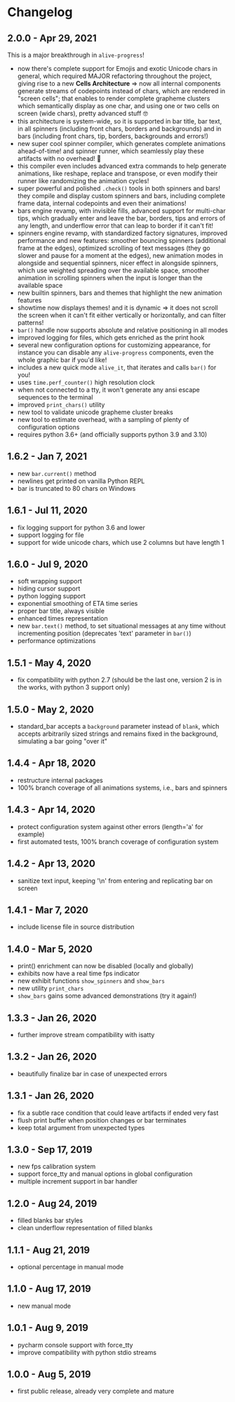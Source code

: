 # Changelog

## 2.0.0 - Apr 29, 2021
This is a major breakthrough in `alive-progress`!
- now there's complete support for Emojis and exotic Unicode chars in general, which required MAJOR refactoring throughout the project, giving rise to a new **Cells Architecture** => now all internal components generate streams of codepoints instead of chars, which are rendered in "screen cells"; that enables to render complete grapheme clusters which semantically display as one char, and using one or two cells on screen (wide chars), pretty advanced stuff 🤓
- this architecture is system-wide, so it is supported in bar title, bar text, in all spinners (including front chars, borders and backgrounds) and in bars (including front chars, tip, borders, backgrounds and errors!)
- new super cool spinner compiler, which generates complete animations ahead-of-time! and spinner runner, which seamlessly play these artifacts with no overhead! 🚀
- this compiler even includes advanced extra commands to help generate animations, like reshape, replace and transpose, or even modify their runner like randomizing the animation cycles!
- super powerful and polished `.check()` tools in both spinners and bars! they compile and display custom spinners and bars, including complete frame data, internal codepoints and even their animations!
- bars engine revamp, with invisible fills, advanced support for multi-char tips, which gradually enter and leave the bar, borders, tips and errors of any length, and underflow error that can leap to border if it can't fit!
- spinners engine revamp, with standardized factory signatures, improved performance and new features: smoother bouncing spinners (additional frame at the edges), optimized scrolling of text messages (they go slower and pause for a moment at the edges), new animation modes in alongside and sequential spinners, nicer effect in alongside spinners, which use weighted spreading over the available space, smoother animation in scrolling spinners when the input is longer than the available space
- new builtin spinners, bars and themes that highlight the new animation features
- showtime now displays themes! and it is dynamic => it does not scroll the screen when it can't fit either vertically or horizontally, and can filter patterns!
- `bar()` handle now supports absolute and relative positioning in all modes
- improved logging for files, which gets enriched as the print hook
- several new configuration options for customizing appearance, for instance you can disable any `alive-progress` components, even the whole graphic bar if you'd like!
- includes a new quick mode `alive_it`, that iterates and calls `bar()` for you!
- uses `time.perf_counter()` high resolution clock
- when not connected to a tty, it won't generate any ansi escape sequences to the terminal
- improved `print_chars()` utility
- new tool to validate unicode grapheme cluster breaks
- new tool to estimate overhead, with a sampling of plenty of configuration options
- requires python 3.6+ (and officially supports python 3.9 and 3.10)


## 1.6.2 - Jan 7, 2021
- new `bar.current()` method
- newlines get printed on vanilla Python REPL
- bar is truncated to 80 chars on Windows


## 1.6.1 - Jul 11, 2020
- fix logging support for python 3.6 and lower
- support logging for file
- support for wide unicode chars, which use 2 columns but have length 1


## 1.6.0 - Jul 9, 2020
- soft wrapping support
- hiding cursor support
- python logging support
- exponential smoothing of ETA time series
- proper bar title, always visible
- enhanced times representation
- new `bar.text()` method, to set situational messages at any time without incrementing position (deprecates 'text' parameter in `bar()`)
- performance optimizations


## 1.5.1 - May 4, 2020
- fix compatibility with python 2.7 (should be the last one, version 2 is in the works, with python 3 support only)


## 1.5.0 - May 2, 2020
- standard_bar accepts a `background` parameter instead of `blank`, which accepts arbitrarily sized strings and remains fixed in the background, simulating a bar going "over it"


## 1.4.4 - Apr 18, 2020
- restructure internal packages
- 100% branch coverage of all animations systems, i.e., bars and spinners


## 1.4.3 - Apr 14, 2020
- protect configuration system against other errors (length='a' for example)
- first automated tests, 100% branch coverage of configuration system


## 1.4.2 - Apr 13, 2020
- sanitize text input, keeping '\n' from entering and replicating bar on screen


## 1.4.1 - Mar 7, 2020
- include license file in source distribution


## 1.4.0 - Mar 5, 2020
- print() enrichment can now be disabled (locally and globally)
- exhibits now have a real time fps indicator
- new exhibit functions `show_spinners` and `show_bars`
- new utility `print_chars`
- `show_bars` gains some advanced demonstrations (try it again!)


## 1.3.3 - Jan 26, 2020
- further improve stream compatibility with isatty


## 1.3.2 - Jan 26, 2020
- beautifully finalize bar in case of unexpected errors


## 1.3.1 - Jan 26, 2020
- fix a subtle race condition that could leave artifacts if ended very fast
- flush print buffer when position changes or bar terminates
- keep total argument from unexpected types


## 1.3.0 - Sep 17, 2019
- new fps calibration system
- support force_tty and manual options in global configuration
- multiple increment support in bar handler


## 1.2.0 - Aug 24, 2019
- filled blanks bar styles
- clean underflow representation of filled blanks


## 1.1.1 - Aug 21, 2019
- optional percentage in manual mode


## 1.1.0 - Aug 17, 2019
- new manual mode


## 1.0.1 - Aug 9, 2019
- pycharm console support with force_tty
- improve compatibility with python stdio streams


## 1.0.0 - Aug 5, 2019
- first public release, already very complete and mature
